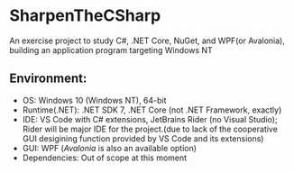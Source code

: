 # SharpenTheCSharp
An exercise project to study C#, .NET Core, NuGet, and WPF(or Avalonia), building an application program targeting Windows NT

## Environment:
* OS: Windows 10 (Windows NT), 64-bit
* Runtime(.NET): .NET SDK 7, .NET Core (not .NET Framework, exactly)
* IDE: VS Code with C# extensions, JetBrains Rider (no Visual Studio); Rider will be major IDE for the project.(due to lack of the cooperative GUI desigining function provided by VS Code and its extensions)
* GUI: WPF (*Avalonia* is also an available option)
* Dependencies: Out of scope at this moment
